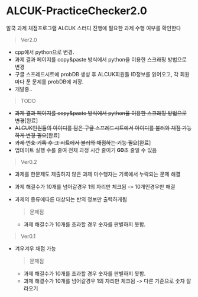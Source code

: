 


# ALCUK-PracticeChecker2.0
알쿡 과제 채점프로그램
ALCUK 스터디 진행에 필요한 과제 수행 여부를 확인한다

> Ver2.0

 - cpp에서 python으로 변경. 
 - 과제 결과 페이지를 copy&paste 방식에서 python을 이용한 스크래핑 방법으로 변경
 - 구글 스프레드시트에 probDB 생성 후 ALCUK회원들 ID정보를 읽어오고, 각 회원마다 푼 문제를 probDB에 저장.
 - 개발중..

> TODO

 - ~~과제 결과 페이지를 copy&paste 방식에서 python을 이용한 스크래핑 방법으로 변경~~[완료]
 - ~~ALCUK인원들의 아이디를 담은 구글 스프레드시트에서 아이디를 불러와 채점 가능 하게 변경 필요~~[완료]
 - ~~과제 번호 기록 후 그 시트에서 불러와 채점하는 기능 필요~~[완료]
 - 업데이트 실행 수를 줄여 전체 과정 시간 줄이기 **60**초 줄일 수 있음

> Ver0.2

 - 과제를 한문제도 제출하지 않은 과제 미수행자는 기록에서 누락되는 문제 해결
 - 과제 해결수가 10개를 넘어갈경우 1의 자리만 체크됨 -> 10개인경우만 해결
 - 과제의 종류에따른 대상되는 반의 정보만 출력하게됨

	

	> 문제점
	

	 - 과제 해결수가 10개를 초과할 경우 숫자를 판별하지 못함.

> Ver0.1

 - 겨우겨우 채점 가능

 	> 문제점
	

	 -  과제 해결수가 10개를 초과할 경우 숫자를 판별하지 못함.
	 - 과제 해결수가 10개를 넘어갈경우 1의 자리만 체크됨 -> 다른 기준으로 숫자 잘라오기
